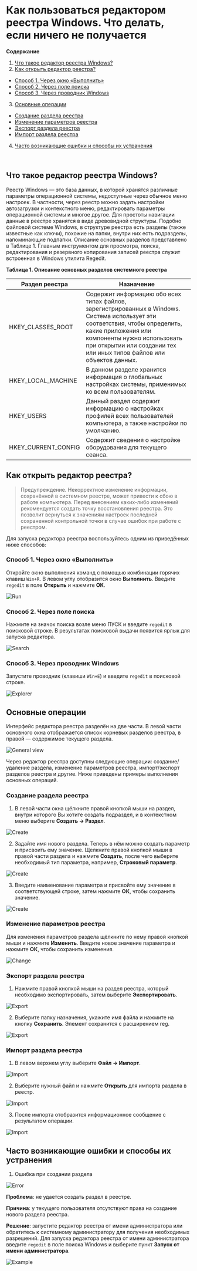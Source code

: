 Как пользоваться редактором реестра Windows.
Что делать, если ничего не получается
=============
**Содержание**

1. [Что такое редактор реестра Windows?](#что-такое-редактор-реестра-windows)
2. [Как открыть редактор реестра?](#как-открыть-редактор-реестра)
- [Способ 1. Через окно «Выполнить»](#способ-1-через-окно-выполнить)
- [Способ 2. Через поле поиска](#способ-2-через-поле-поиска)
- [Способ 3. Через проводник Windows](#способ-3-через-проводник-windows)
3. [Основные операции](#основные-операции)
- [Создание раздела реестра](#создание-раздела-реестра)
- [Изменение параметров реестра](#изменение-параметров-реестра)
- [Экспорт раздела реестра](#экспорт-раздела-реестра)
- [Импорт раздела реестра](#импорт-раздела-реестра)
4. [Часто возникающие ошибки и способы их устранения](#часто-возникающие-ошибки-и-способы-их-устранения)

 
## Что такое редактор реестра Windows?

Реестр Windows — это база данных, в которой хранятся различные параметры операционной системы, недоступные через обычное меню настроек. В частности, через реестр можно задать настройки автозагрузки и контекстного меню, редактировать параметры операционной системы и многое другое. Для простоты навигации данные в реестре хранятся в виде древовидной структуры. Подобно файловой системе Windows, в структуре реестра есть разделы (также известные как ключи), похожие на папки, внутри них есть подразделы, напоминающие подпапки. Описание основных разделов представлено в Таблице 1.
Главным инструментом для просмотра, поиска, редактирования и резервного копирования записей реестра служит встроенная в Windows утилита Regedit. 
 
 **Таблица 1. Описание основных разделов системного реестра**

 
|**Раздел реестра** |**Назначение**|
|-----------|-----------|
|HKEY_CLASSES_ROOT|Содержит информацию обо всех типах файлов, зарегистрированных в Windows. Система использует эти соответствия, чтобы определить, какие приложения или компоненты нужно использовать при открытии или создании тех или иных типов файлов или объектов данных.|
|HKEY_LOCAL_MACHINE|В данном разделе хранится информация о глобальных настройках системы, применимых ко всем пользователям.|
|HKEY_USERS|Данный раздел содержит информацию о настройках профилей всех пользователей компьютера, а также настройки по умолчанию.|
|HKEY_CURRENT_CONFIG|Содержит сведения о настройке оборудования для текущего сеанса.|


## Как открыть редактор реестра?
> Предупреждение. Некорректное изменение информации, сохранённой в системном реестре, может привести к сбою в работе компьютера. Перед внесением каких-либо изменений рекомендуется создать точку восстановления реестра. 
Это позволит вернуться к значениям настроек последней сохраненной контрольной точки в случае ошибок при работе с реестром.

Для запуска редактора реестра воспользуйтесь одним из приведённых ниже способов:

### Способ 1. Через окно «Выполнить»

Откройте окно выполнения команд с помощью комбинации горячих клавиш `Win+R`.
В левом углу отобразится окно **Выполнить**. Введите `regedit` в поле **Открыть** и нажмите **ОК**.
 
![Run](pics/run1.png)

### Способ 2. Через поле поиска

Нажмите на значок поиска возле меню ПУСК и введите `regedit` в поисковой строке. В результатах поисковой выдачи появится ярлык для запуска редактора.

![Search](pics/search.gif) 

### Способ 3. Через проводник Windows

Запустите проводник (клавиши `Win+E`) и введите `regedit` в поисковой строке.

 ![Explorer](pics/explorer.png)

## Основные операции

Интерфейс редактора реестра разделён на две части. В левой части основного окна отображается список корневых разделов реестра, в правой — содержимое текущего раздела. 

 ![General view](pics/generalview.jpg)
 
Через редактор реестра доступны следующие операции: создание/удаление раздела, изменение параметров реестра, импорт/экспорт разделов реестра и другие. Ниже приведены примеры выполнения основных операций.

### Создание раздела реестра

1.	В левой части окна щёлкните правой кнопкой мыши на раздел, внутри которого Вы хотите создать подраздел, и в контекстном меню выберите **Создать → Раздел**.

 ![Create](pics/create1.png) 
 
2.	Задайте имя нового раздела. Теперь в нём можно создать параметр и присвоить ему значение. Щелкните правой кнопкой мыши в правой части раздела и нажмите **Создать**, после чего выберите необходимый тип параметра, например, **Строковый параметр**.

![Create](pics/create2.png) 

3.	Введите наименование параметра и присвойте ему значение в соответствующей строке, затем нажмите **ОК**, чтобы сохранить значение.

 ![Create](pics/create3.png) 

### Изменение параметров реестра

Для изменения параметров раздела щёлкните по нему правой кнопкой мыши и нажмите **Изменить**. Введите новое значение параметра и нажмите **ОК**, чтобы сохранить изменения.

![Change](pics/change.png) 
 
### Экспорт раздела реестра

1.	Нажмите правой кнопкой мыши на раздел реестра, который необходимо экспортировать, затем выберите **Экспортировать**.

 ![Export](pics/export1.png) 
 
2.	Выберите папку назначения, укажите имя файла и нажмите на кнопку **Сохранить**. Элемент сохранится с расширением reg.

  ![Export](pics/export2.png) 

### Импорт раздела реестра

1.	В левом верхнем углу выберите **Файл → Импорт**.

  ![Import](pics/import1.png) 
  
2.	Выберите нужный файл и нажмите **Открыть** для импорта раздела в реестр.

![Import](pics/import2.png)  

3.	После импорта отобразится информационное сообщение с результатом операции.

![Import](pics/import3.png) 
 
## Часто возникающие ошибки и способы их устранения

1.	Ошибка при создании раздела

![Error](pics/error1.jpg) 
 
**Проблема**: не удается создать раздел в реестре.

**Причина**: у текущего пользователя отсутствуют права на создание нового раздела реестра.

**Решение**: запустите редактор реестра от имени администратора или обратитесь к системному администратору для получения необходимых разрешений.
Для запуска редактора реестра от имени администратора введите `regedit` в поле поиска Windows 
и выберите пункт **Запуск от имени администратора**.

![Example](pics/admin.png) 
 
